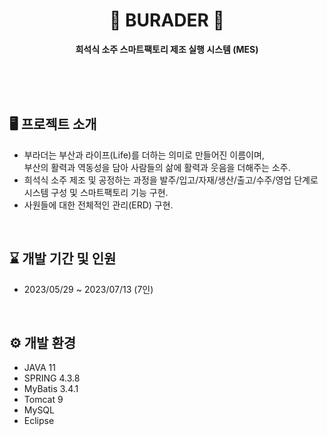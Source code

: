 <div align="center">
  
  # 🫗 BURADER 🍶 
  **희석식 소주 스마트팩토리 제조 실행 시스템 (MES)** <br>
  <!-- <img src="https://github.com/TAE-RYOUNG-ING/BURADER_DEV/assets/131628980/6ff28787-1238-4d56-a123-a4be674f5687" width="300" height="100"/> 
  <br><br><br> -->
</div>
<br><br><br>

## 🖥️ 프로젝트 소개
- 부라더는 부산과 라이프(Life)를 더하는 의미로 만들어진 이름이며, <br> 부산의 활력과 역동성을 담아 사람들의 삶에 활력과 웃음을 더해주는 소주.
- 희석식 소주 제조 및 공정하는 과정을 발주/입고/자재/생산/출고/수주/영업 단계로 시스템 구성 및 스마트팩토리 기능 구현.
- 사원들에 대한 전체적인 관리(ERD) 구현.
<br>

## ⌛ 개발 기간 및 인원
- 2023/05/29 ~ 2023/07/13 (7인)
<br>

## ⚙️ 개발 환경
- JAVA 11
- SPRING 4.3.8
- MyBatis 3.4.1
- Tomcat 9
- MySQL
- Eclipse
<br>


<!-- # 📌 주요 기능 -->


<!-- ## 회사 소개
우리는 부산에서 탄생한 소주 제조 회사로, 다이나믹한 부산의 인생을 플러스 시켜주는 제품을 만들고 있습니다. 
부라더는 부산과 라이프(Life)를 더하는 의미로 만들어진 이름입니다. 부산의 활력과 역동성을 담아, 사람들의 삶에 활력과 웃음을 더해주는 소주를 만들기 위해 최선을 다하고 있습니다.

우리는 부산의 풍부한 자연과 문화, 그리고 지역 주민들의 열정과 정성을 소주에 담아내기 위해 노력하고 있습니다. 
지역 재료를 선별하고 고품질 제조 공정을 통해 맛과 향을 극대화시키며, 부산 지역만의 특별한 맛과 특성을 소비자들에게 전달하고자 합니다.

우리 부라더 소주는 부산의 독특한 맛과 향, 그리고 청정한 자연환경에서 영감을 받아 탄생한 제품입니다. 
부산의 아름다운 해안 경치, 활기 넘치는 시장과 거리의 분위기, 그리고 부산인의 따뜻한 마음을 담아 소비자들에게 전달합니다. 
우리의 소주는 그야말로 부산의 삶을 맛볼 수 있는 별미라고 자부합니다.

우리 회사는 고품질 제품을 제공하기 위해 지속적인 연구와 개발에 투자하고 있습니다. 
우리의 전문가 팀은 소비자들의 다양한 취향과 요구를 반영하여 소주의 풍미와 퀄리티를 지속적으로 향상시키고 있습니다. 
또한, 우리는 환경 보호에도 최선을 다하며 친환경적인 생산 과정을 추구하고 있습니다.

우리는 부산을 자랑스러워하며, 지역 사회에 기여하는 책임을 가지고 있습니다. 
지속적인 사회공헌 활동을 통해 부산의 발전과 발전에 기여하고자 합니다. 
우리의 소주는 부산의 자랑스러운 문화와 가치를 전 세계로 알리며, 부산을 찾는 관광객들에게 특별한 경험을 선사합니다.

우리 부라더는 지친 일상에서 피로를 풀고 즐거움을 더해주는 파트너입니다. 
우울하고 지쳐 있는 날에도 우리와 함께라면 활력과 웃음이 넘치는 일상을 만들 수 있습니다. 
지금 우리 부라더와 함께하여 새로운 맛과 삶의 풍미를 경험해 보세요! -->
